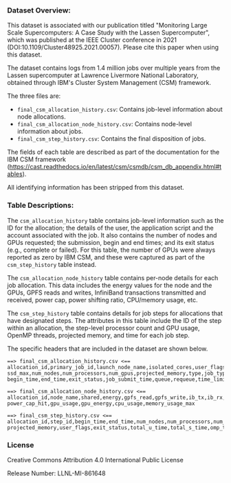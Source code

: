 ### Dataset Overview:

This dataset is associated with our publication titled 
"Monitoring Large Scale Supercomputers: A Case Study with the Lassen Supercomputer", 
which was published at the IEEE Cluster conference in 2021 (DOI:10.1109/Cluster48925.2021.00057). 
Please cite this paper when using this dataset. 

The dataset contains logs from 1.4 million jobs over multiple years from the Lassen supercomputer 
at Lawrence Livermore National Laboratory, obtained through IBM's Cluster System Management (CSM) framework. 

The three files are:

- `final_csm_allocation_history.csv`: Contains job-level information about node allocations.
- `final_csm_allocation_node_history.csv`: Contains node-level information about jobs.
- `final_csm_step_history.csv`: Contains the final disposition of jobs.

The fields of each table are described as part of the documentation for the IBM CSM 
framework (https://cast.readthedocs.io/en/latest/csm/csmdb/csm_db_appendix.html#tables). 

All identifying information has been stripped from this dataset. 


### Table Descriptions:

The `csm_allocation_history` table contains job-level
information such as the ID for the allocation; the details
of the user, the application script and the account associated
with the job. It also contains the number of nodes and GPUs
requested; the submission, begin and end times; and its exit
status (e.g., complete or failed). For this table,
the number of GPUs were always reported as zero by IBM CSM, and these were
captured as part of the `csm_step_history` table instead.

The `csm_allocation_node_history` table contains
per-node details for each job allocation. This data includes
the energy values for the node and the GPUs, GPFS reads
and writes, InfiniBand transactions transmitted and received,
power cap, power shifting ratio, CPU/memory usage, etc.


The `csm_step_history` table contains details for job
steps for allocations that have designated steps. The attributes
in this table include the ID of the step within an allocation, the
step-level processor count and GPU usage, OpenMP threads, projected memory, and time for each job step. 

The specific headers that are included in the dataset are shown below. 

```
==> final_csm_allocation_history.csv <==
allocation_id,primary_job_id,launch_node_name,isolated_cores,user_flags,system_flags,ssd_min,
ssd_max,num_nodes,num_processors,num_gpus,projected_memory,type,job_type,hashed_user_id,hashed_user_group_id,
begin_time,end_time,exit_status,job_submit_time,queue,requeue,time_limit,smt_mode,core_blink

==> final_csm_allocation_node_history.csv <==
allocation_id,node_name,shared,energy,gpfs_read,gpfs_write,ib_tx,ib_rx,power_cap,power_shifting_ratio,
power_cap_hit,gpu_usage,gpu_energy,cpu_usage,memory_usage_max

==> final_csm_step_history.csv <==
allocation_id,step_id,begin_time,end_time,num_nodes,num_processors,num_gpus,num_tasks,
projected_memory,user_flags,exit_status,total_u_time,total_s_time,omp_thread_limit
```

### License
Creative Commons Attribution 4.0 International Public License

Release Number: LLNL-MI-861648

